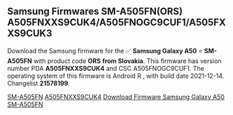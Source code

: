 <h2>Samsung Firmwares SM-A505FN(ORS) A505FNXXS9CUK4/A505FNOGC9CUF1/A505FXXS9CUK3</h2>
Download the Samsung firmware for the ✅ <strong>Samsung Galaxy A50 </strong> ⭐ <strong>SM-A505FN</strong> with product code <strong>ORS</strong> <strong> from Slovakia</strong>. This firmware has version number PDA <strong>A505FNXXS9CUK4</strong> and CSC A505FNOGC9CUF1. The operating system of this firmware is Android R , with build date 2021-12-14. Changelist <strong>21578199</strong>.


[SM-A505FN](https://samfirm.shop/samsung/model/SM-A505FN)
[A505FNXXS9CUK4](https://samfirm.shop/samsung/pda/A505FNXXS9CUK4)
[Download Firmware Samsung Galaxy A50 SM-A505FN](https://samfirm.shop/samsung/firmware/482601)
